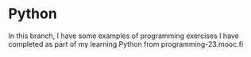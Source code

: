 # Python

In this branch, I have some examples of programming exercises I have completed as part of my learning Python from programming-23.mooc.fi
